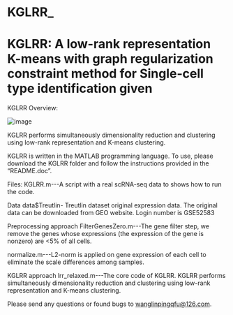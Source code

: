# KGLRR_
# KGLRR: A low-rank representation K-means with graph regularization constraint method for Single-cell type identification given 


KGLRR  Overview:

![image](https://user-images.githubusercontent.com/59751867/221348668-8e208d18-b359-47e4-a7a6-a782a5c02395.png)

KGLRR performs simultaneously dimensionality reduction and clustering using low-rank representation and K-means clustering. 

KGLRR is written in the MATLAB programming language. To use, please download the KGLRR folder and follow the instructions provided in the “README.doc”.

Files:
KGLRR.m---A script with a real scRNA-seq data to shows how to run the code.

Data
data$Treutlin- Treutlin dataset original expression data. The original data can be downloaded from GEO website. Login number is GSE52583

Preprocessing approach
FilterGenesZero.m---The gene filter step, we remove the genes whose expressions (the expression of the gene is nonzero) are <5% of all cells.

normalize.m---L2-norm is applied on gene expression of each cell to eliminate the scale differences among samples.

KGLRR approach
lrr_relaxed.m---The core code of KGLRR. KGLRR performs simultaneously dimensionality reduction and clustering using low-rank representation and K-means clustering. 




Please send any questions or found bugs to wanglinpingqfu@126.com.

